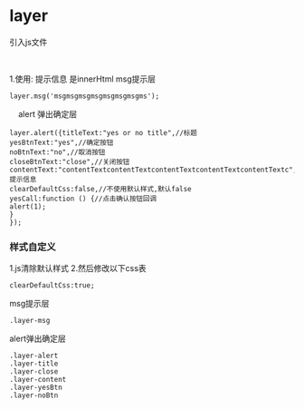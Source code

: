 # layer   
引入js文件

    <script type="text/javascript" src="carousel.js"></script>

1.使用: 提示信息 是innerHtml
msg提示层

    layer.msg('msgmsgmsgmsgmsgmsgmsgms');
    
alert 弹出确定层


    layer.alert({titleText:"yes or no title",//标题
    yesBtnText:"yes",//确定按钮
    noBtnText:"no",//取消按钮
    closeBtnText:"close",//关闭按钮
    contentText:"contentTextcontentTextcontentTextcontentTextcontentTextc",//提示信息
    clearDefaultCss:false,//不使用默认样式,默认false
    yesCall:function () {//点击确认按钮回调
    alert(1);
    }
    });


### 样式自定义   

1.js清除默认样式 2.然后修改以下css表


    clearDefaultCss:true;

msg提示层 

    .layer-msg


alert弹出确定层


    .layer-alert
    .layer-title
    .layer-close
    .layer-content
    .layer-yesBtn
    .layer-noBtn
